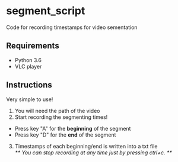 # segment_script
Code for recording timestamps for video sementation

## Requirements
- Python 3.6  
- VLC player

## Instructions
Very simple to use!  
1. You will need the path of the video  
2. Start recording the segmenting times!  
- Press key "A" for the **beginning** of the segment  
- Press key "D" for the **end** of the segment  
3. Timestamps of each beginning/end is written into a txt file  
_** You can stop recording at any time just by pressing ctrl+c. **_
